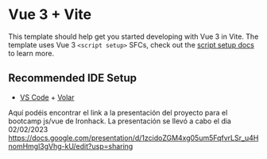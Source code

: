 # Vue 3 + Vite

This template should help get you started developing with Vue 3 in Vite. The template uses Vue 3 `<script setup>` SFCs, check out the [script setup docs](https://v3.vuejs.org/api/sfc-script-setup.html#sfc-script-setup) to learn more.

## Recommended IDE Setup

- [VS Code](https://code.visualstudio.com/) + [Volar](https://marketplace.visualstudio.com/items?itemName=Vue.volar)

Aquí podéis encontrar el link a la presentación del proyecto para el bootcamp js/vue de Ironhack. La presentación se llevó a cabo el dia 02/02/2023
https://docs.google.com/presentation/d/1zcidoZGM4xg05um5FqfvrLSr_u4HnomHmgl3gVhg-kU/edit?usp=sharing

